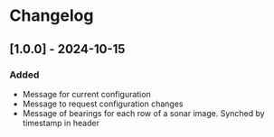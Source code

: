 # Changelog

## [1.0.0] - 2024-10-15

### Added
- Message for current configuration
- Message to request configuration changes
- Message of bearings for each row of a sonar image. Synched by timestamp in header


